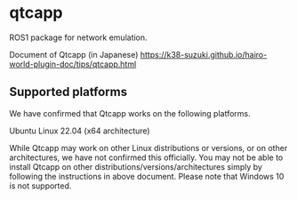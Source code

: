 # qtcapp
ROS1 package for network emulation.

Document of Qtcapp (in Japanese)
https://k38-suzuki.github.io/hairo-world-plugin-doc/tips/qtcapp.html

## Supported platforms
We have confirmed that Qtcapp works on the following platforms.

  Ubuntu Linux 22.04 (x64 architecture)

While Qtcapp may work on other Linux distributions or versions, or on other architectures, we have not confirmed this officially. You may not be able to install Qtcapp on other distributions/versions/architectures simply by following the instructions in above document. Please note that Windows 10 is not supported.
